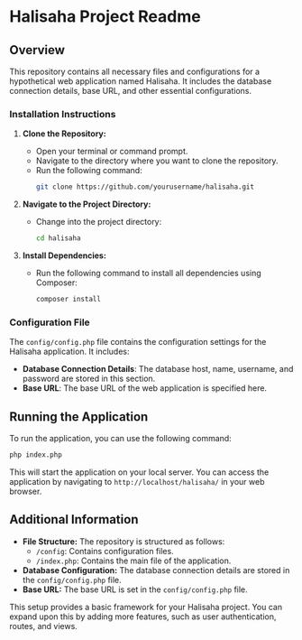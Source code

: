 # Halisaha Project Readme

## Overview
This repository contains all necessary files and configurations for a hypothetical web application named Halisaha. It includes the database connection details, base URL, and other essential configurations.

### Installation Instructions

1. **Clone the Repository:**
   - Open your terminal or command prompt.
   - Navigate to the directory where you want to clone the repository.
   - Run the following command:
     ```bash
     git clone https://github.com/yourusername/halisaha.git
     ```

2. **Navigate to the Project Directory:**
   - Change into the project directory:
     ```bash
     cd halisaha
     ```

3. **Install Dependencies:**
   - Run the following command to install all dependencies using Composer:
     ```bash
     composer install
     ```

### Configuration File

The `config/config.php` file contains the configuration settings for the Halisaha application. It includes:

- **Database Connection Details**: The database host, name, username, and password are stored in this section.
- **Base URL**: The base URL of the web application is specified here.

## Running the Application

To run the application, you can use the following command:
```bash
php index.php
```

This will start the application on your local server. You can access the application by navigating to `http://localhost/halisaha/` in your web browser.

## Additional Information

- **File Structure:** The repository is structured as follows:
  - `/config`: Contains configuration files.
  - `/index.php`: Contains the main file of the application.
- **Database Configuration:** The database connection details are stored in the `config/config.php` file.
- **Base URL:** The base URL is set in the `config/config.php` file.

This setup provides a basic framework for your Halisaha project. You can expand upon this by adding more features, such as user authentication, routes, and views.